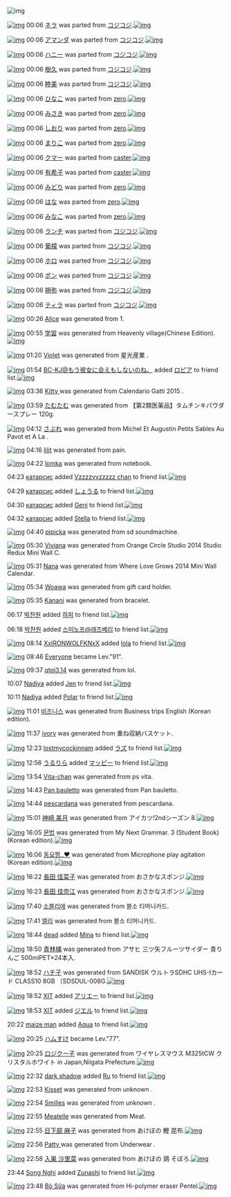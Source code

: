 ![img](http://gdrive-cdn.herokuapp.com/get/0B-nxIpt4DE2TdGhPalFPcFpSY0E/512px-barcode.png)

[![img](http://www.deviantsart.com/3f8d16d.png)](http://www.barcodekanojo.com/kanojo/3180708/%E3%83%8D%E3%83%A9) 00:06 [ネラ](http://www.barcodekanojo.com/kanojo/3180708/%E3%83%8D%E3%83%A9) was parted from [コジコジ](http://www.barcodekanojo.com/kanojo/3180708/%E3%83%8D%E3%83%A9).[![img](http://www.deviantsart.com/2dkh5sf.jpeg)](http://www.barcodekanojo.com/user/201286/%E3%82%B3%E3%82%B8%E3%82%B3%E3%82%B8) 

[![img](http://www.deviantsart.com/1qptln1.png)](http://www.barcodekanojo.com/kanojo/3181607/%E3%82%A2%E3%83%9E%E3%83%B3%E3%83%80) 00:06 [アマンダ](http://www.barcodekanojo.com/kanojo/3181607/%E3%82%A2%E3%83%9E%E3%83%B3%E3%83%80) was parted from [コジコジ](http://www.barcodekanojo.com/kanojo/3181607/%E3%82%A2%E3%83%9E%E3%83%B3%E3%83%80).[![img](http://www.deviantsart.com/2dkh5sf.jpeg)](http://www.barcodekanojo.com/user/201286/%E3%82%B3%E3%82%B8%E3%82%B3%E3%82%B8) 

[![img](http://www.deviantsart.com/ukgk74.png)](http://www.barcodekanojo.com/kanojo/3185019/%E3%83%8F%E3%83%8B%E3%83%BC) 00:06 [ハニー](http://www.barcodekanojo.com/kanojo/3185019/%E3%83%8F%E3%83%8B%E3%83%BC) was parted from [コジコジ](http://www.barcodekanojo.com/kanojo/3185019/%E3%83%8F%E3%83%8B%E3%83%BC).[![img](http://www.deviantsart.com/2dkh5sf.jpeg)](http://www.barcodekanojo.com/user/201286/%E3%82%B3%E3%82%B8%E3%82%B3%E3%82%B8) 

[![img](http://www.deviantsart.com/3f90nue.png)](http://www.barcodekanojo.com/kanojo/3185553/%E6%A8%B9%E4%B9%85) 00:06 [樹久](http://www.barcodekanojo.com/kanojo/3185553/%E6%A8%B9%E4%B9%85) was parted from [コジコジ](http://www.barcodekanojo.com/kanojo/3185553/%E6%A8%B9%E4%B9%85).[![img](http://www.deviantsart.com/2dkh5sf.jpeg)](http://www.barcodekanojo.com/user/201286/%E3%82%B3%E3%82%B8%E3%82%B3%E3%82%B8) 

[![img](http://www.deviantsart.com/2qm6t24.png)](http://www.barcodekanojo.com/kanojo/3185560/%E7%9D%A6%E7%BE%8E) 00:06 [睦美](http://www.barcodekanojo.com/kanojo/3185560/%E7%9D%A6%E7%BE%8E) was parted from [コジコジ](http://www.barcodekanojo.com/kanojo/3185560/%E7%9D%A6%E7%BE%8E).[![img](http://www.deviantsart.com/2dkh5sf.jpeg)](http://www.barcodekanojo.com/user/201286/%E3%82%B3%E3%82%B8%E3%82%B3%E3%82%B8) 

[![img](http://www.deviantsart.com/pl2q4b.png)](http://www.barcodekanojo.com/kanojo/2646698/%E3%81%B2%E3%81%AA%E3%81%93) 00:06 [ひなこ](http://www.barcodekanojo.com/kanojo/2646698/%E3%81%B2%E3%81%AA%E3%81%93) was parted from [zero](http://www.barcodekanojo.com/kanojo/2646698/%E3%81%B2%E3%81%AA%E3%81%93).[![img](http://www.deviantsart.com/2csu0d.jpeg)](http://www.barcodekanojo.com/user/209011/zero) 

[![img](http://www.deviantsart.com/tfb0dh.png)](http://www.barcodekanojo.com/kanojo/2716879/%E3%81%BF%E3%81%95%E3%81%8D) 00:06 [みさき](http://www.barcodekanojo.com/kanojo/2716879/%E3%81%BF%E3%81%95%E3%81%8D) was parted from [zero](http://www.barcodekanojo.com/kanojo/2716879/%E3%81%BF%E3%81%95%E3%81%8D).[![img](http://www.deviantsart.com/2csu0d.jpeg)](http://www.barcodekanojo.com/user/209011/zero) 

[![img](http://www.deviantsart.com/10si55k.png)](http://www.barcodekanojo.com/kanojo/2955967/%E3%81%97%E3%81%8A%E3%82%8A) 00:06 [しおり](http://www.barcodekanojo.com/kanojo/2955967/%E3%81%97%E3%81%8A%E3%82%8A) was parted from [zero](http://www.barcodekanojo.com/kanojo/2955967/%E3%81%97%E3%81%8A%E3%82%8A).[![img](http://www.deviantsart.com/2csu0d.jpeg)](http://www.barcodekanojo.com/user/209011/zero) 

[![img](http://www.deviantsart.com/pdmrqh.png)](http://www.barcodekanojo.com/kanojo/2983142/%E3%81%BE%E3%82%8A%E3%81%93) 00:06 [まりこ](http://www.barcodekanojo.com/kanojo/2983142/%E3%81%BE%E3%82%8A%E3%81%93) was parted from [zero](http://www.barcodekanojo.com/kanojo/2983142/%E3%81%BE%E3%82%8A%E3%81%93).[![img](http://www.deviantsart.com/2csu0d.jpeg)](http://www.barcodekanojo.com/user/209011/zero) 

[![img](http://www.deviantsart.com/1bs9j0i.png)](http://www.barcodekanojo.com/kanojo/2337575/%E3%82%AF%E3%83%9E%E3%83%BC) 00:06 [クマー](http://www.barcodekanojo.com/kanojo/2337575/%E3%82%AF%E3%83%9E%E3%83%BC) was parted from [caster](http://www.barcodekanojo.com/kanojo/2337575/%E3%82%AF%E3%83%9E%E3%83%BC).[![img](http://www.deviantsart.com/n3nut1.jpeg)](http://www.barcodekanojo.com/user/240377/caster) 

[![img](http://www.deviantsart.com/1ghl24o.png)](http://www.barcodekanojo.com/kanojo/2354427/%E6%9C%89%E5%B8%8C%E5%AD%90) 00:06 [有希子](http://www.barcodekanojo.com/kanojo/2354427/%E6%9C%89%E5%B8%8C%E5%AD%90) was parted from [caster](http://www.barcodekanojo.com/kanojo/2354427/%E6%9C%89%E5%B8%8C%E5%AD%90).[![img](http://www.deviantsart.com/n3nut1.jpeg)](http://www.barcodekanojo.com/user/240377/caster) 

[![img](http://www.deviantsart.com/1omn69k.png)](http://www.barcodekanojo.com/kanojo/2957437/%E3%81%BF%E3%81%A9%E3%82%8A) 00:06 [みどり](http://www.barcodekanojo.com/kanojo/2957437/%E3%81%BF%E3%81%A9%E3%82%8A) was parted from [zero](http://www.barcodekanojo.com/kanojo/2957437/%E3%81%BF%E3%81%A9%E3%82%8A).[![img](http://www.deviantsart.com/2csu0d.jpeg)](http://www.barcodekanojo.com/user/209011/zero) 

[![img](http://www.deviantsart.com/1e1a46o.png)](http://www.barcodekanojo.com/kanojo/2523503/%E3%81%AF%E3%81%AA) 00:06 [はな](http://www.barcodekanojo.com/kanojo/2523503/%E3%81%AF%E3%81%AA) was parted from [zero](http://www.barcodekanojo.com/kanojo/2523503/%E3%81%AF%E3%81%AA).[![img](http://www.deviantsart.com/2csu0d.jpeg)](http://www.barcodekanojo.com/user/209011/zero) 

[![img](http://www.deviantsart.com/3hioj8g.png)](http://www.barcodekanojo.com/kanojo/2556268/%E3%81%BF%E3%81%AA%E3%81%93) 00:06 [みなこ](http://www.barcodekanojo.com/kanojo/2556268/%E3%81%BF%E3%81%AA%E3%81%93) was parted from [zero](http://www.barcodekanojo.com/kanojo/2556268/%E3%81%BF%E3%81%AA%E3%81%93).[![img](http://www.deviantsart.com/2csu0d.jpeg)](http://www.barcodekanojo.com/user/209011/zero) 

[![img](http://www.deviantsart.com/19h3nb.png)](http://www.barcodekanojo.com/kanojo/3185558/%E3%83%A9%E3%83%B3%E3%83%81) 00:06 [ランチ](http://www.barcodekanojo.com/kanojo/3185558/%E3%83%A9%E3%83%B3%E3%83%81) was parted from [コジコジ](http://www.barcodekanojo.com/kanojo/3185558/%E3%83%A9%E3%83%B3%E3%83%81).[![img](http://www.deviantsart.com/2dkh5sf.jpeg)](http://www.barcodekanojo.com/user/201286/%E3%82%B3%E3%82%B8%E3%82%B3%E3%82%B8) 

[![img](http://www.deviantsart.com/3m14qil.png)](http://www.barcodekanojo.com/kanojo/3185551/%E8%91%A1%E6%AA%AC) 00:06 [葡檬](http://www.barcodekanojo.com/kanojo/3185551/%E8%91%A1%E6%AA%AC) was parted from [コジコジ](http://www.barcodekanojo.com/kanojo/3185551/%E8%91%A1%E6%AA%AC).[![img](http://www.deviantsart.com/2dkh5sf.jpeg)](http://www.barcodekanojo.com/user/201286/%E3%82%B3%E3%82%B8%E3%82%B3%E3%82%B8) 

[![img](http://www.deviantsart.com/14p5vgk.png)](http://www.barcodekanojo.com/kanojo/3184871/%E3%83%9B%E3%83%AD) 00:06 [ホロ](http://www.barcodekanojo.com/kanojo/3184871/%E3%83%9B%E3%83%AD) was parted from [コジコジ](http://www.barcodekanojo.com/kanojo/3184871/%E3%83%9B%E3%83%AD).[![img](http://www.deviantsart.com/2dkh5sf.jpeg)](http://www.barcodekanojo.com/user/201286/%E3%82%B3%E3%82%B8%E3%82%B3%E3%82%B8) 

[![img](http://www.deviantsart.com/2s0gc1r.png)](http://www.barcodekanojo.com/kanojo/2556416/%E3%83%9C%E3%83%B3) 00:06 [ボン](http://www.barcodekanojo.com/kanojo/2556416/%E3%83%9C%E3%83%B3) was parted from [コジコジ](http://www.barcodekanojo.com/kanojo/2556416/%E3%83%9C%E3%83%B3).[![img](http://www.deviantsart.com/2dkh5sf.jpeg)](http://www.barcodekanojo.com/user/201286/%E3%82%B3%E3%82%B8%E3%82%B3%E3%82%B8) 

[![img](http://www.deviantsart.com/e2jaof.png)](http://www.barcodekanojo.com/kanojo/2519136/%E6%9C%94%E5%BC%A5) 00:06 [朔弥](http://www.barcodekanojo.com/kanojo/2519136/%E6%9C%94%E5%BC%A5) was parted from [コジコジ](http://www.barcodekanojo.com/kanojo/2519136/%E6%9C%94%E5%BC%A5).[![img](http://www.deviantsart.com/2dkh5sf.jpeg)](http://www.barcodekanojo.com/user/201286/%E3%82%B3%E3%82%B8%E3%82%B3%E3%82%B8) 

[![img](http://www.deviantsart.com/3c18tfi.png)](http://www.barcodekanojo.com/kanojo/2516192/%E3%83%86%E3%82%A3%E3%83%A9) 00:06 [ティラ](http://www.barcodekanojo.com/kanojo/2516192/%E3%83%86%E3%82%A3%E3%83%A9) was parted from [コジコジ](http://www.barcodekanojo.com/kanojo/2516192/%E3%83%86%E3%82%A3%E3%83%A9).[![img](http://www.deviantsart.com/2dkh5sf.jpeg)](http://www.barcodekanojo.com/user/201286/%E3%82%B3%E3%82%B8%E3%82%B3%E3%82%B8) 

[![img](http://www.deviantsart.com/o7if81.png)](http://www.barcodekanojo.com/kanojo/3191351/Alice) 00:26 [Alice](http://www.barcodekanojo.com/kanojo/3191351/Alice) was generated from 1.

[![img](http://www.deviantsart.com/3gb6nbk.png)](http://www.barcodekanojo.com/kanojo/3191352/%E5%AD%A6%E7%BF%92) 00:55 [学習](http://www.barcodekanojo.com/kanojo/3191352/%E5%AD%A6%E7%BF%92) was generated from Heavenly village(Chinese Edition).[![img](http://www.deviantsart.com/17scrrp.jpeg)](http://www.barcodekanojo.com/product_images/barcode/6015710/1420386847/Heavenly%20village%28Chinese%20Edition%29.jpg) 

[![img](http://www.deviantsart.com/cuflu3.png)](http://www.barcodekanojo.com/kanojo/3191353/Violet) 01:20 [Violet](http://www.barcodekanojo.com/kanojo/3191353/Violet) was generated from 星光産業 .

[![img](http://www.deviantsart.com/2l905sv.jpeg)](http://www.barcodekanojo.com/user/276669/BC-KJ%40%E3%82%82%E3%81%86%E5%BD%BC%E5%A5%B3%E3%81%AB%E4%BC%9A%E3%81%88%E3%82%82%E3%81%97%E3%81%AA%E3%81%84%E3%81%AE%E3%81%AD%E3%80%82) 01:54 [BC-KJ@もう彼女に会えもしないのね。](http://www.barcodekanojo.com/user/276669/BC-KJ%40%E3%82%82%E3%81%86%E5%BD%BC%E5%A5%B3%E3%81%AB%E4%BC%9A%E3%81%88%E3%82%82%E3%81%97%E3%81%AA%E3%81%84%E3%81%AE%E3%81%AD%E3%80%82) added [ロピア](http://www.barcodekanojo.com/kanojo/406809/%E3%83%AD%E3%83%94%E3%82%A2) to friend list.[![img](http://www.deviantsart.com/1p9kgpf.png)](http://www.barcodekanojo.com/kanojo/406809/%E3%83%AD%E3%83%94%E3%82%A2) 

[![img](http://www.deviantsart.com/phriu.png)](http://www.barcodekanojo.com/kanojo/3191354/Kitty%20) 03:36 [Kitty ](http://www.barcodekanojo.com/kanojo/3191354/Kitty%20) was generated from Calendario Gatti 2015 .

[![img](http://www.deviantsart.com/3q75hbf.png)](http://www.barcodekanojo.com/kanojo/3191355/%E3%81%9F%E3%82%80%E3%81%9F%E3%82%80) 03:59 [たむたむ](http://www.barcodekanojo.com/kanojo/3191355/%E3%81%9F%E3%82%80%E3%81%9F%E3%82%80) was generated from 【第2類医薬品】タムチンキパウダースプレー 120g.

[![img](http://www.deviantsart.com/1s9tksk.png)](http://www.barcodekanojo.com/kanojo/3191356/%E3%81%95%E3%81%B6%E3%82%8C) 04:12 [さぶれ](http://www.barcodekanojo.com/kanojo/3191356/%E3%81%95%E3%81%B6%E3%82%8C) was generated from Michel Et Augustin Petits Sables Au Pavot et A La .

[![img](http://www.deviantsart.com/2qjik0u.png)](http://www.barcodekanojo.com/kanojo/3191357/lilit) 04:16 [lilit](http://www.barcodekanojo.com/kanojo/3191357/lilit) was generated from pain.

[![img](http://www.deviantsart.com/upu6p8.png)](http://www.barcodekanojo.com/kanojo/3191358/lomka) 04:22 [lomka](http://www.barcodekanojo.com/kanojo/3191358/lomka) was generated from notebook.

04:23 [катарсис](http://www.barcodekanojo.com/user/499496/%D0%BA%D0%B0%D1%82%D0%B0%D1%80%D1%81%D0%B8%D1%81) added [Vzzzzvvzzzzz chan](http://www.barcodekanojo.com/kanojo/2589190/Vzzzzvvzzzzz%20chan) to friend list.[![img](http://www.deviantsart.com/10o15nr.png)](http://www.barcodekanojo.com/kanojo/2589190/Vzzzzvvzzzzz%20chan) 

04:29 [катарсис](http://www.barcodekanojo.com/user/499496/%D0%BA%D0%B0%D1%82%D0%B0%D1%80%D1%81%D0%B8%D1%81) added [しょうる](http://www.barcodekanojo.com/kanojo/2189242/%E3%81%97%E3%82%87%E3%81%86%E3%82%8B) to friend list.[![img](http://www.deviantsart.com/22aci5q.png)](http://www.barcodekanojo.com/kanojo/2189242/%E3%81%97%E3%82%87%E3%81%86%E3%82%8B) 

04:30 [катарсис](http://www.barcodekanojo.com/user/499496/%D0%BA%D0%B0%D1%82%D0%B0%D1%80%D1%81%D0%B8%D1%81) added [Geni](http://www.barcodekanojo.com/kanojo/3056385/Geni) to friend list.[![img](http://www.deviantsart.com/1mp2vlr.png)](http://www.barcodekanojo.com/kanojo/3056385/Geni) 

04:32 [катарсис](http://www.barcodekanojo.com/user/499496/%D0%BA%D0%B0%D1%82%D0%B0%D1%80%D1%81%D0%B8%D1%81) added [Stella](http://www.barcodekanojo.com/kanojo/2537775/Stella) to friend list.[![img](http://www.deviantsart.com/15mlh1j.png)](http://www.barcodekanojo.com/kanojo/2537775/Stella) 

[![img](http://www.deviantsart.com/1uq50ke.png)](http://www.barcodekanojo.com/kanojo/3191359/pipicka) 04:40 [pipicka](http://www.barcodekanojo.com/kanojo/3191359/pipicka) was generated from sd soundmachine.

[![img](http://www.deviantsart.com/1fc6ns7.png)](http://www.barcodekanojo.com/kanojo/3191360/Viviana) 05:30 [Viviana](http://www.barcodekanojo.com/kanojo/3191360/Viviana) was generated from Orange Circle Studio 2014 Studio Redux Mini Wall C.

[![img](http://www.deviantsart.com/3mgvjbv.png)](http://www.barcodekanojo.com/kanojo/3191361/Nana) 05:31 [Nana](http://www.barcodekanojo.com/kanojo/3191361/Nana) was generated from Where Love Grows 2014 Mini Wall Calendar.

[![img](http://www.deviantsart.com/1vgkgu8.png)](http://www.barcodekanojo.com/kanojo/3191362/Woawa) 05:34 [Woawa](http://www.barcodekanojo.com/kanojo/3191362/Woawa) was generated from gift card holder.

[![img](http://www.deviantsart.com/eg6qqd.png)](http://www.barcodekanojo.com/kanojo/3191363/Kanani) 05:35 [Kanani](http://www.barcodekanojo.com/kanojo/3191363/Kanani) was generated from bracelet.

06:17 [박찬원](http://www.barcodekanojo.com/user/499521/%EB%B0%95%EC%B0%AC%EC%9B%90) added [하피](http://www.barcodekanojo.com/kanojo/2642759/%ED%95%98%ED%94%BC) to friend list.[![img](http://www.deviantsart.com/3d695lg.png)](http://www.barcodekanojo.com/kanojo/2642759/%ED%95%98%ED%94%BC) 

06:18 [박찬원](http://www.barcodekanojo.com/user/499521/%EB%B0%95%EC%B0%AC%EC%9B%90) added [스미노프@래즈베리](http://www.barcodekanojo.com/kanojo/897515/%EC%8A%A4%EB%AF%B8%EB%85%B8%ED%94%84%40%EB%9E%98%EC%A6%88%EB%B2%A0%EB%A6%AC) to friend list.[![img](http://www.deviantsart.com/3359e66.png)](http://www.barcodekanojo.com/kanojo/897515/%EC%8A%A4%EB%AF%B8%EB%85%B8%ED%94%84%40%EB%9E%98%EC%A6%88%EB%B2%A0%EB%A6%AC) 

[![img](http://www.deviantsart.com/8loce.jpeg)](http://www.barcodekanojo.com/user/499523/XxIRONWOLFKNxX) 08:14 [XxIRONWOLFKNxX](http://www.barcodekanojo.com/user/499523/XxIRONWOLFKNxX) added [lola](http://www.barcodekanojo.com/kanojo/2408127/lola) to friend list.[![img](http://www.deviantsart.com/1kfpkjj.png)](http://www.barcodekanojo.com/kanojo/2408127/lola) 

[![img](http://www.deviantsart.com/3cp16cr.jpeg)](http://www.barcodekanojo.com/user/229080/Everyone) 08:46 [Everyone](http://www.barcodekanojo.com/user/229080/Everyone) became Lev."91".

[![img](http://www.deviantsart.com/30ll6hj.png)](http://www.barcodekanojo.com/kanojo/3191364/qtpi3.14) 09:37 [qtpi3.14](http://www.barcodekanojo.com/kanojo/3191364/qtpi3.14) was generated from lol.

10:07 [Nadiya](http://www.barcodekanojo.com/user/499524/Nadiya) added [Jen](http://www.barcodekanojo.com/kanojo/2401157/Jen) to friend list.[![img](http://www.deviantsart.com/1n7dung.png)](http://www.barcodekanojo.com/kanojo/2401157/Jen) 

10:11 [Nadiya](http://www.barcodekanojo.com/user/499524/Nadiya) added [Polar](http://www.barcodekanojo.com/kanojo/2622330/Polar) to friend list.[![img](http://www.deviantsart.com/sde12u.png)](http://www.barcodekanojo.com/kanojo/2622330/Polar) 

[![img](http://www.deviantsart.com/bc0jl9.png)](http://www.barcodekanojo.com/kanojo/3191365/%EB%B9%84%EC%A6%88%EB%8B%88%EC%8A%A4) 11:01 [비즈니스](http://www.barcodekanojo.com/kanojo/3191365/%EB%B9%84%EC%A6%88%EB%8B%88%EC%8A%A4) was generated from Business trips English (Korean edition).

[![img](http://www.deviantsart.com/2q2h95n.png)](http://www.barcodekanojo.com/kanojo/3191366/ivory) 11:37 [ivory](http://www.barcodekanojo.com/kanojo/3191366/ivory) was generated from 重ね収納バスケット.

[![img](http://www.deviantsart.com/20l08n9.jpeg)](http://www.barcodekanojo.com/user/499526/lostmycockinnam) 12:23 [lostmycockinnam](http://www.barcodekanojo.com/user/499526/lostmycockinnam) added [ラズ](http://www.barcodekanojo.com/kanojo/45168/%E3%83%A9%E3%82%BA) to friend list.[![img](http://www.deviantsart.com/svdpkt.png)](http://www.barcodekanojo.com/kanojo/45168/%E3%83%A9%E3%82%BA) 

[![img](http://www.deviantsart.com/18q9sob.jpeg)](http://www.barcodekanojo.com/user/216695/%E3%81%86%E3%82%8B%E3%82%8A%E3%82%89) 12:56 [うるりら](http://www.barcodekanojo.com/user/216695/%E3%81%86%E3%82%8B%E3%82%8A%E3%82%89) added [マッピー](http://www.barcodekanojo.com/kanojo/1373077/%E3%83%9E%E3%83%83%E3%83%94%E3%83%BC) to friend list.[![img](http://www.deviantsart.com/3rmaha.png)](http://www.barcodekanojo.com/kanojo/1373077/%E3%83%9E%E3%83%83%E3%83%94%E3%83%BC) 

[![img](http://www.deviantsart.com/1qg0r45.png)](http://www.barcodekanojo.com/kanojo/3191367/Vita-chan) 13:54 [Vita-chan](http://www.barcodekanojo.com/kanojo/3191367/Vita-chan) was generated from ps vita.

[![img](http://www.deviantsart.com/21lh45.png)](http://www.barcodekanojo.com/kanojo/3191368/Pan%20bauletto) 14:43 [Pan bauletto](http://www.barcodekanojo.com/kanojo/3191368/Pan%20bauletto) was generated from Pan bauletto.

[![img](http://www.deviantsart.com/3cg4rrc.png)](http://www.barcodekanojo.com/kanojo/3191369/pescardana) 14:44 [pescardana](http://www.barcodekanojo.com/kanojo/3191369/pescardana) was generated from pescardana.

[![img](http://www.deviantsart.com/1qpvqss.png)](http://www.barcodekanojo.com/kanojo/3191370/%E7%A5%9E%E5%B4%8E%20%E7%BE%8E%E6%9C%88) 15:01 [神崎 美月](http://www.barcodekanojo.com/kanojo/3191370/%E7%A5%9E%E5%B4%8E%20%E7%BE%8E%E6%9C%88) was generated from アイカツ!2ndシーズン 8.[![img](http://www.deviantsart.com/3e1u84p.jpeg)](http://www.barcodekanojo.com/product_images/barcode/6015740/1420437625/50x50x,PE3,P82,PA2,PE3,P82,PA4,PE3,P82,PAB,PE3,P83,P84,P212nd,PE3,P82,PB7,PE3,P83,PBC,PE3,P82,PBA,PE3,P83,PB3,P208.jpg,qw=88,ah=88.pagespeed.ic.afEoc3DQKg.jpg) 

[![img](http://www.deviantsart.com/12iv8ju.png)](http://www.barcodekanojo.com/kanojo/3191371/%EB%AC%B8%EB%B2%95) 16:05 [문법](http://www.barcodekanojo.com/kanojo/3191371/%EB%AC%B8%EB%B2%95) was generated from My Next Grammar. 3 (Student Book) (Korean edition).[![img](http://www.deviantsart.com/2o8bfvj.jpeg)](http://www.barcodekanojo.com/product_images/barcode/6015741/1420441506/50x50xMy,P20Next,P20Grammar.,P203,P20,P28Student,P20Book,P29,P20,P28Korean,P20edition,P29.jpg,qw=88,ah=88.pagespeed.ic.Jdo26sXlQV.jpg) 

[![img](http://www.deviantsart.com/359vu43.png)](http://www.barcodekanojo.com/kanojo/3191372/%EB%8F%99%EC%9A%94%EC%B0%A1..%E2%99%A5) 16:06 [동요찡..♥](http://www.barcodekanojo.com/kanojo/3191372/%EB%8F%99%EC%9A%94%EC%B0%A1..%E2%99%A5) was generated from Microphone play agitation (Korean edition).[![img](http://www.deviantsart.com/2ont7v4.jpeg)](http://www.barcodekanojo.com/product_images/barcode/6015742/1420441554/50x50xMicrophone,P20play,P20agitation,P20,P28Korean,P20edition,P29.jpg,qw=88,ah=88.pagespeed.ic.X8Csgp3Kuu.jpg) 

[![img](http://www.deviantsart.com/1iirjtq.png)](http://www.barcodekanojo.com/kanojo/3191373/%E9%95%B7%E7%94%B0%20%E4%BD%B3%E8%8F%9C%E5%AD%90) 16:22 [長田 佳菜子](http://www.barcodekanojo.com/kanojo/3191373/%E9%95%B7%E7%94%B0%20%E4%BD%B3%E8%8F%9C%E5%AD%90) was generated from おさかなスポンジ.[![img](http://www.deviantsart.com/3k24be1.jpeg)](http://www.barcodekanojo.com/product_images/barcode/6015743/1420442473/%E3%81%8A%E3%81%95%E3%81%8B%E3%81%AA%E3%82%B9%E3%83%9D%E3%83%B3%E3%82%B8.jpg) 

[![img](http://www.deviantsart.com/34gqgov.png)](http://www.barcodekanojo.com/kanojo/3191374/%E9%95%B7%E7%94%B0%20%E4%BD%B3%E5%A5%88%E6%B1%9F) 16:23 [長田 佳奈江](http://www.barcodekanojo.com/kanojo/3191374/%E9%95%B7%E7%94%B0%20%E4%BD%B3%E5%A5%88%E6%B1%9F) was generated from おさかなスポンジ.[![img](http://www.deviantsart.com/l2rgps.jpeg)](http://www.barcodekanojo.com/product_images/barcode/4291916/1350410272/%E3%81%8A%E3%81%95%E3%81%8B%E3%81%AA%E3%82%B9%E3%83%9D%E3%83%B3%E3%82%B8.jpg) 

[![img](http://www.deviantsart.com/1tnbpqj.png)](http://www.barcodekanojo.com/kanojo/3191375/%EC%86%8C%EB%B8%94%EB%A6%AC%EC%97%90) 17:40 [소블리에](http://www.barcodekanojo.com/kanojo/3191375/%EC%86%8C%EB%B8%94%EB%A6%AC%EC%97%90) was generated from 블소 티머니카드.

[![img](http://www.deviantsart.com/1ngpt0f.png)](http://www.barcodekanojo.com/kanojo/3191376/%EC%97%98%EB%A6%AC) 17:41 [엘리](http://www.barcodekanojo.com/kanojo/3191376/%EC%97%98%EB%A6%AC) was generated from 블소 티머니카드.

[![img](http://www.deviantsart.com/2ha44te.jpeg)](http://www.barcodekanojo.com/user/426625/dead) 18:44 [dead](http://www.barcodekanojo.com/user/426625/dead) added [Mina](http://www.barcodekanojo.com/kanojo/2952481/Mina) to friend list.[![img](http://www.deviantsart.com/128lsd3.png)](http://www.barcodekanojo.com/kanojo/2952481/Mina) 

[![img](http://www.deviantsart.com/2q7jk70.png)](http://www.barcodekanojo.com/kanojo/3191377/%E9%9D%92%E6%9E%97%E6%AA%8E) 18:50 [青林檎](http://www.barcodekanojo.com/kanojo/3191377/%E9%9D%92%E6%9E%97%E6%AA%8E) was generated from アサヒ 三ツ矢フルーツサイダー 青りんご 500mlPET×24本入.

[![img](http://www.deviantsart.com/ttkhrb.png)](http://www.barcodekanojo.com/kanojo/3191378/%E3%83%8F%E3%83%81%E5%AD%90) 18:52 [ハチ子](http://www.barcodekanojo.com/kanojo/3191378/%E3%83%8F%E3%83%81%E5%AD%90) was generated from SANDISK ウルトラSDHC UHS-Iカード CLASS10 8GB 〔SDSDUL-008G.[![img](http://www.deviantsart.com/ahi1a0.jpeg)](http://www.barcodekanojo.com/product_images/barcode/6015749/1420451484/50x50xSANDISK,P20,PE3,P82,PA6,PE3,P83,PAB,PE3,P83,P88,PE3,P83,PA9SDHC,P20UHS-I,PE3,P82,PAB,PE3,P83,PBC,PE3,P83,P89,P20CLASS10,P208GB,P20,PE3,P80,P94SDSDUL-008G.jpg,qw=88,ah=88.pagespeed.ic.vFUc-FndOJ.jpg) 

[![img](http://www.deviantsart.com/815jg6.jpeg)](http://www.barcodekanojo.com/user/209348/XIT) 18:52 [XIT](http://www.barcodekanojo.com/user/209348/XIT) added [アリエー](http://www.barcodekanojo.com/kanojo/3089742/%E3%82%A2%E3%83%AA%E3%82%A8%E3%83%BC) to friend list.[![img](http://www.deviantsart.com/20ot6jb.png)](http://www.barcodekanojo.com/kanojo/3089742/%E3%82%A2%E3%83%AA%E3%82%A8%E3%83%BC) 

[![img](http://www.deviantsart.com/815jg6.jpeg)](http://www.barcodekanojo.com/user/209348/XIT) 18:53 [XIT](http://www.barcodekanojo.com/user/209348/XIT) added [ジエル](http://www.barcodekanojo.com/kanojo/2906901/%E3%82%B8%E3%82%A8%E3%83%AB) to friend list.[![img](http://www.deviantsart.com/35vdf6r.png)](http://www.barcodekanojo.com/kanojo/2906901/%E3%82%B8%E3%82%A8%E3%83%AB) 

20:22 [maize man](http://www.barcodekanojo.com/user/481575/maize%20man) added [Aqua](http://www.barcodekanojo.com/kanojo/801908/Aqua) to friend list.[![img](http://www.deviantsart.com/2588isf.png)](http://www.barcodekanojo.com/kanojo/801908/Aqua) 

[![img](http://www.deviantsart.com/3ueb4vl.jpeg)](http://www.barcodekanojo.com/user/31615/%E3%83%8F%E3%83%A0%E3%81%99%E3%81%91) 20:25 [ハムすけ](http://www.barcodekanojo.com/user/31615/%E3%83%8F%E3%83%A0%E3%81%99%E3%81%91) became Lev."77".

[![img](http://www.deviantsart.com/27fiupm.png)](http://www.barcodekanojo.com/kanojo/3191379/%E3%83%AD%E3%82%B8%E3%82%AF%E3%83%BC%E5%AD%90) 20:25 [ロジクー子](http://www.barcodekanojo.com/kanojo/3191379/%E3%83%AD%E3%82%B8%E3%82%AF%E3%83%BC%E5%AD%90) was generated from ワイヤレスマウス M325tCW クリスタルホワイト in Japan,Niigata Prefecture.[![img](http://www.deviantsart.com/2rp9tds.jpeg)](http://www.barcodekanojo.com/product_images/barcode/6015753/1420457096/%E3%83%AF%E3%82%A4%E3%83%A4%E3%83%AC%E3%82%B9%E3%83%9E%E3%82%A6%E3%82%B9%20M325tCW%20%E3%82%AF%E3%83%AA%E3%82%B9%E3%82%BF%E3%83%AB%E3%83%9B%E3%83%AF%E3%82%A4%E3%83%88.jpg) 

[![img](http://www.deviantsart.com/1iakvnp.jpeg)](http://www.barcodekanojo.com/user/496675/dark%20shadow) 22:32 [dark shadow](http://www.barcodekanojo.com/user/496675/dark%20shadow) added [Ru](http://www.barcodekanojo.com/kanojo/2715360/Ru) to friend list.[![img](http://www.deviantsart.com/1hm51j5.png)](http://www.barcodekanojo.com/kanojo/2715360/Ru) 

[![img](http://www.deviantsart.com/3aovcdv.png)](http://www.barcodekanojo.com/kanojo/3191380/Kisset) 22:53 [Kisset](http://www.barcodekanojo.com/kanojo/3191380/Kisset) was generated from unknown .

[![img](http://www.deviantsart.com/22r85eh.png)](http://www.barcodekanojo.com/kanojo/3191381/Smilles) 22:54 [Smilles](http://www.barcodekanojo.com/kanojo/3191381/Smilles) was generated from unknown .

[![img](http://www.deviantsart.com/1gdfcre.png)](http://www.barcodekanojo.com/kanojo/3191382/Meatelle) 22:55 [Meatelle](http://www.barcodekanojo.com/kanojo/3191382/Meatelle) was generated from Meat.

[![img](http://www.deviantsart.com/j57p8k.png)](http://www.barcodekanojo.com/kanojo/3191383/%E6%97%A5%E4%B8%8B%E9%83%A8%20%E9%BA%BB%E5%AD%90) 22:55 [日下部 麻子](http://www.barcodekanojo.com/kanojo/3191383/%E6%97%A5%E4%B8%8B%E9%83%A8%20%E9%BA%BB%E5%AD%90) was generated from あけぼの 鰹 昆布.[![img](http://www.deviantsart.com/2c5d4ie.jpeg)](http://www.barcodekanojo.com/product_images/barcode/6015758/1420466079/%E3%81%82%E3%81%91%E3%81%BC%E3%81%AE%20%E9%B0%B9%20%E6%98%86%E5%B8%83.jpg) 

[![img](http://www.deviantsart.com/2qhn8t0.png)](http://www.barcodekanojo.com/kanojo/3191384/Patty%20) 22:56 [Patty ](http://www.barcodekanojo.com/kanojo/3191384/Patty%20) was generated from Underwear .

[![img](http://www.deviantsart.com/j3a73d.png)](http://www.barcodekanojo.com/kanojo/3191385/%E5%85%A5%E5%B7%A3%20%E6%B2%99%E9%87%8C%E8%8F%9C) 22:58 [入巣 沙里菜](http://www.barcodekanojo.com/kanojo/3191385/%E5%85%A5%E5%B7%A3%20%E6%B2%99%E9%87%8C%E8%8F%9C) was generated from あけぼの 鶏 そぼろ.[![img](http://www.deviantsart.com/237smv9.jpeg)](http://www.barcodekanojo.com/product_images/barcode/6015760/1420466238/50x50x,PE3,P81,P82,PE3,P81,P91,PE3,P81,PBC,PE3,P81,PAE,P20,PE9,PB6,P8F,P20,PE3,P81,P9D,PE3,P81,PBC,PE3,P82,P8D.jpg,qw=88,ah=88.pagespeed.ic.UYJyFpmHh1.jpg) 

23:44 [Song Nghi](http://www.barcodekanojo.com/user/495238/Song%20Nghi) added [Zunashi](http://www.barcodekanojo.com/kanojo/3008523/Zunashi) to friend list.[![img](http://www.deviantsart.com/2ee0vap.png)](http://www.barcodekanojo.com/kanojo/3008523/Zunashi) 

[![img](http://www.deviantsart.com/3mqeb50.png)](http://www.barcodekanojo.com/kanojo/3191386/B%C3%B2%20S%E1%BB%AFa) 23:48 [Bò Sữa](http://www.barcodekanojo.com/kanojo/3191386/B%C3%B2%20S%E1%BB%AFa) was generated from Hi-polymer eraser Pentel.[![img](http://www.deviantsart.com/3n7jpbf.jpeg)](http://www.barcodekanojo.com/product_images/barcode/6015762/1420469271/50x50xHi-polymer,P20eraser,P20Pentel.jpg,qw=88,ah=88.pagespeed.ic.zKDpIuXb1B.jpg) 


